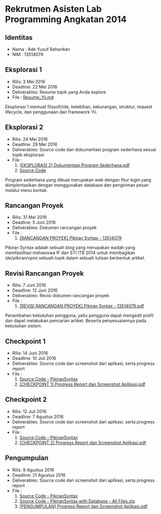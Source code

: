 # Rekrutmen Asisten Lab Programming Angkatan 2014

## Identitas
* Nama  : Ade Yusuf Rahardian
* NIM   : 13514079

## Eksplorasi 1
* Rilis: 3 Mei 2016
* Deadline: 22 Mei 2016
* Deliverables: Resume topik yang Anda explore
* File : [Resume_Yii.md](https://github.com/adeyura/rekrutmen-labpro/blob/master/Resume_Yii.md)

Eksplorasi 1 memuat filosofi/ide, kelebihan, kekurangan, struktur, request lifecycle, dan penggunaan dari framework Yii.

## Eksplorasi 2
* Rilis: 24 Mei 2016
* Deadline: 29 Mei 2016
* Deliverables: Source code dan dokumentasi program sederhana sesuai topik eksplorasi
* File :
  1. [[EKSPLORASI 2] Dokumentasi Program Sederhana.pdf](https://github.com/adeyura/rekrutmen-labpro/blob/master/%5BEKSPLORASI%202%5D%20Dokumentasi%20Program%20Sederhana.pdf)
  2. [Source Code](https://github.com/adeyura/rekrutmen-labpro/tree/master/programSederhana)

Program sederhana yang dibuat merupakan web dengan fitur login yang diimplentasikan dengan menggunakan database dan pengiriman pesan melalui menu kontak.

## Rancangan Proyek
* Rilis: 31 Mei 2016
* Deadline: 5 Juni 2016
* Deliverables: Dokumen rancangan proyek
* File :
  1. [[RANCANGAN PROYEK] Pikiran Syntax - 13514079](https://github.com/adeyura/rekrutmen-labpro/blob/master/%5BRANCANGAN%20PROYEK%5D%20Pikiran%20Syntax%20-%2013514079.pdf)

Pikiran Syntax adalah sebuah blog yang merupakan wadah yang memfasilitasi mahasiswa IF dan  STI ITB 2014 untuk membagikan ide/pikiran/opini sebuah topik dalam sebuah tulisan berbentuk artikel.

## Revisi Rancangan Proyek

* Rilis: 7 Juni 2016
* Deadline: 12 Juni 2016
* Deliverables: Revisi dokumen rancangan proyek
* File :
  1. [[REVISI RANCANGAN PROYEK] Pikiran Syntax - 13514079.pdf](https://github.com/adeyura/rekrutmen-labpro/blob/master/%5BREVISI%20RANCANGAN%20PROYEK%5D%20Pikiran%20Syntax%20-%2013514079.pdf)

Penambahan kebutuhan pengguna, yaitu pengguna dapat mengedit profil dan dapat melakukan pencarian artikel. Beserta penyesuaiannya pada kebutuhan sistem.

## Checkpoint 1
* Rilis: 14 Juni 2016
* Deadline: 10 Juli 2016
* Deliverables: Source code dan screenshot dari aplikasi, serta progress report
* File :
  1. [Source Code - PikiranSyntax](https://github.com/adeyura/rekrutmen-labpro/tree/master/PikiranSyntax)
  2. [[CHECKPOINT 1] Progress Report dan Screenshot Aplikasi.pdf](https://github.com/adeyura/rekrutmen-labpro/blob/master/%5BCHECKPOINT%201%5D%20Progress%20Report%20dan%20Screenshot%20Aplikasi.pdf)

## Checkpoint 2
* Rilis: 12 Juli 2016
* Deadline: 7 Agustus 2016
* Deliverables: Source code dan screenshot dari aplikasi, serta progress report
* File :
  1. [Source Code - PikiranSyntax](https://github.com/adeyura/rekrutmen-labpro/tree/master/PikiranSyntax)
  2. [[CHECKPOINT 2] Progress Report dan Screenshot Aplikasi.pdf](https://github.com/adeyura/rekrutmen-labpro/blob/master/%5BCHECKPOINT%202%5D%20Progress%20Report%20dan%20Screenshot%20Aplikasi.pdf)

## Pengumpulan
* Rilis: 9 Agustus 2016
* Deadline: 21 Agustus 2016
* Deliverables: Source code dan screenshot dari aplikasi, serta progress report
* File :
  1. [Source Code - PikiranSyntax](https://github.com/adeyura/rekrutmen-labpro/tree/master/PikiranSyntax)
  2. [Source Code - PikiranSyntax with Database - All Files.zip](https://github.com/adeyura/rekrutmen-labpro/blob/master/PikiranSyntax%20with%20Database%20-%20All%20Files.zip)
  3. [[PENGUMPULAN] Progress Report dan Screenshot Aplikasi.pdf](https://github.com/adeyura/rekrutmen-labpro/blob/master/%5BPENGUMPULAN%5D%20Progress%20Report%20dan%20Screenshot%20Aplikasi.pdf)
